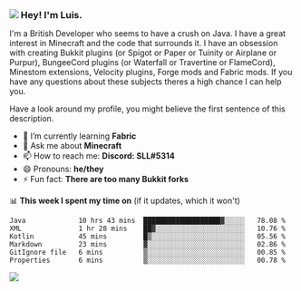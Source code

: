 <h3 style="margin: auto;"><img src="https://avatars.githubusercontent.com/u/39528861?s=48&v=4" ></img> Hey! I'm Luis.</h3>

I'm a British Developer who seems to have a crush on Java. I have a great interest in Minecraft and the code that surrounds it. I have an obsession with creating Bukkit plugins (or Spigot or Paper or Tuinity or Airplane or Purpur), BungeeCord plugins (or Waterfall or Travertine or FlameCord), Minestom extensions, Velocity plugins, Forge mods and Fabric mods. If you have any questions about these subjects theres a high chance I can help you.
  
Have a look around my profile, you might believe the first sentence of this description.

- 🌱 I’m currently learning **Fabric**
- 💬 Ask me about **Minecraft**
- 📫 How to reach me: **Discord: SLL#5314**
- 😄 Pronouns: **he/they**
- ⚡ Fun fact: **There are too many Bukkit forks**

📊 **This week I spent my time on** (if it updates, which it won't)
<!--START_SECTION:waka-->

```text
Java             10 hrs 43 mins  ███████████████████▓░░░░░   78.08 %
XML              1 hr 28 mins    ██▓░░░░░░░░░░░░░░░░░░░░░░   10.76 %
Kotlin           45 mins         █▒░░░░░░░░░░░░░░░░░░░░░░░   05.56 %
Markdown         23 mins         ▓░░░░░░░░░░░░░░░░░░░░░░░░   02.86 %
GitIgnore file   6 mins          ▒░░░░░░░░░░░░░░░░░░░░░░░░   00.85 %
Properties       6 mins          ▒░░░░░░░░░░░░░░░░░░░░░░░░   00.78 %
```

<!--END_SECTION:waka-->

<a href="https://sllcoding.dev"><img src="https://github-readme-stats.vercel.app/api?username=SLLCoding&show_icons=true&theme=great-gatsby" /></a>

